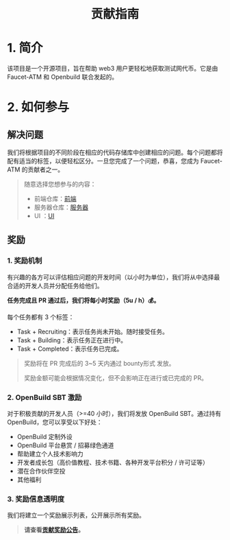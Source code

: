 <div align='center'>

# 贡献指南

</div>

# 1. 简介
该项目是一个开源项目，旨在帮助 web3 用户更轻松地获取测试网代币。它是由 Faucet-ATM 和 Openbuild 联合发起的。

# 2. 如何参与
## 解决问题

我们将根据项目的不同阶段在相应的代码存储库中创建相应的问题。每个问题都将配有适当的标签，以便轻松区分。一旦您完成了一个问题，恭喜，您成为 Faucet-ATM 的贡献者之一。

> 随意选择您想参与的内容：
> - 前端仓库：<a href="https://github.com/Faucet-ATM/Faucet-FrontEnd/issues">前端</a>
> - 服务器仓库：<a href="https://github.com/Faucet-ATM/Faucet-server/issues">服务器</a>
> - UI ：<a href="https://github.com/Faucet-ATM/UI-design/issues">UI</a>

## 奖励

### 1. 奖励机制
有兴趣的各方可以评估相应问题的开发时间（以小时为单位），我们将从中选择最合适的开发人员并分配任务给他们。

**任务完成且 PR 通过后，我们将每小时奖励（5u / h）💰。**

每个任务都有 3 个标签：

- Task + Recruiting：表示任务尚未开始。随时接受任务。
- Task + Building：表示任务正在进行中。
- Task + Completed：表示任务已完成。

> 奖励将在 PR 完成后的 3~5 天内通过 bounty形式 发放。
>  
> 奖励金额可能会根据情况变化，但不会影响正在进行或已完成的 PR。

### 2. OpenBuild SBT 激励
对于积极贡献的开发人员（>=40 小时），我们将发放 OpenBuild SBT。通过持有 OpenBuild，您可以享受以下好处：
- OpenBuild 定制外设
- OpenBuild 平台悬赏 / 招募绿色通道
- 帮助建立个人技术影响力
- 开发者成长包（高价值教程、技术书籍、各种开发平台积分 / 许可证等）
- 潜在合作伙伴空投
- 其他福利

### 3. 奖励信息透明度
我们将建立一个奖励展示列表，公开展示所有奖励。
> **请查看[贡献奖励公告]()。**
